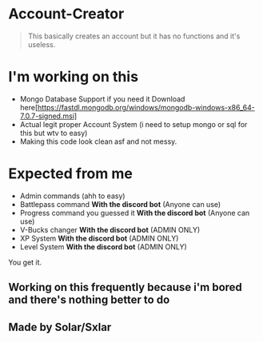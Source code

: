 # Account-Creator
> This basically creates an account but it has no functions and it's useless.

# I'm working on this
- Mongo Database Support if you need it Download here[https://fastdl.mongodb.org/windows/mongodb-windows-x86_64-7.0.7-signed.msi]
- Actual legit proper Account System (i need to setup mongo or sql for this but wtv to easy)
- Making this code look clean asf and not messy.

# Expected from me
- Admin commands (ahh to easy)
- Battlepass command **With the discord bot** (Anyone can use)
- Progress command you guessed it **With the discord bot** (Anyone can use)
- V-Bucks changer **With the discord bot** (ADMIN ONLY)
- XP System **With the discord bot** (ADMIN ONLY)
- Level System **With the discord bot** (ADMIN ONLY)

You get it.

## Working on this frequently because i'm bored and there's nothing better to do
## Made by Solar/Sxlar